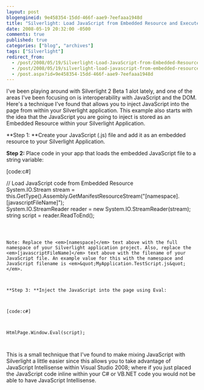 ```yaml
---
layout: post
blogengineid: 9e458354-15dd-466f-aae9-7eefaaa1948d
title: "Silverlight: Load JavaScript from Embedded Resource and Execute Within Page"
date: 2008-05-19 20:32:00 -0500
comments: true
published: true
categories: ["blog", "archives"]
tags: ["Silverlight"]
redirect_from: 
  - /post/2008/05/19/Silverlight-Load-JavaScript-from-Embedded-Resource-and-Execute-Within-Page
  - /post/2008/05/19/silverlight-load-javascript-from-embedded-resource-and-execute-within-page
  - /post.aspx?id=9e458354-15dd-466f-aae9-7eefaaa1948d
---
```

<!-- more -->


I&#39;ve been playing around with Silverlight 2 Beta 1 alot lately, and one of the areas I&#39;ve been focusing on is interoperability with JavaScript and the DOM. Here&#39;s a technique I&#39;ve found that allows you to inject JavaScript into the page from within your Silverlight application. This example also starts with the idea that the JavaScript you are going to inject is stored as an Embedded Resource within your Silverlight Application. 



**Step 1: **Create your JavaScript (.js) file and add it as an embedded resource to your Silverlight Application. 



**Step 2:** Place code in your app that loads the embedded JavaScript file to a string variable: 



[code:c#] 



// Load JavaScript code from Embedded Resource<br />
System.IO.Stream stream = this.GetType().Assembly.GetManifestResourceStream(&quot;[namespace].[javascriptFileName]&quot;);<br />
System.IO.StreamReader reader = new System.IO.StreamReader(stream);<br />
string script = reader.ReadToEnd(); 



``` 



Note: Replace the <em>[namespace]</em> text above with the full namespace of your Silverlight application project. Also, replace the <em>[javascriptFileName]</em> text above with the filename of your JavaScript file. An example value for this with the namespace and JavaScript filename is <em>&quot;MyApplication.TestScript.js&quot;</em>. 



**Step 3: **Inject the JavaScript into the page using Eval: 



[code:c#] 



HtmlPage.Window.Eval(script); 



``` 



This is a small technique that I&#39;ve found to make mixing JavaScript with Silverlight a little easier since this allows you to take advantage of JavaScript Intellisense within Visual Studio 2008; where if you just placed the JavaScript code inline within your C# or VB.NET code you would not be able to have JavaScript Intellisense. 

